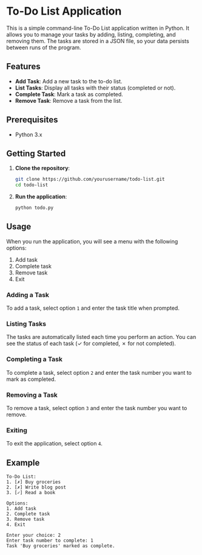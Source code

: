 # To-Do List Application

This is a simple command-line To-Do List application written in Python. It allows you to manage your tasks by adding, listing, completing, and removing them. The tasks are stored in a JSON file, so your data persists between runs of the program.

## Features

- **Add Task**: Add a new task to the to-do list.
- **List Tasks**: Display all tasks with their status (completed or not).
- **Complete Task**: Mark a task as completed.
- **Remove Task**: Remove a task from the list.

## Prerequisites

- Python 3.x

## Getting Started

1. **Clone the repository**:
    ```bash
    git clone https://github.com/yourusername/todo-list.git
    cd todo-list
    ```

2. **Run the application**:
    ```bash
    python todo.py
    ```

## Usage

When you run the application, you will see a menu with the following options:

1. Add task
2. Complete task
3. Remove task
4. Exit

### Adding a Task

To add a task, select option `1` and enter the task title when prompted.

### Listing Tasks

The tasks are automatically listed each time you perform an action. You can see the status of each task (✓ for completed, ✗ for not completed).

### Completing a Task

To complete a task, select option `2` and enter the task number you want to mark as completed.

### Removing a Task

To remove a task, select option `3` and enter the task number you want to remove.

### Exiting

To exit the application, select option `4`.

## Example

```text
To-Do List:
1. [✗] Buy groceries
2. [✗] Write blog post
3. [✓] Read a book

Options:
1. Add task
2. Complete task
3. Remove task
4. Exit

Enter your choice: 2
Enter task number to complete: 1
Task 'Buy groceries' marked as complete.
